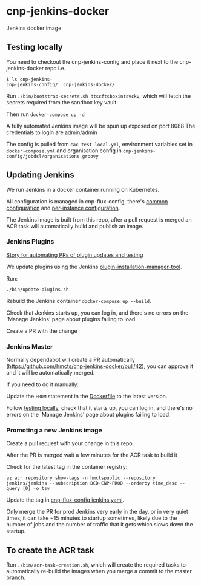 # cnp-jenkins-docker
Jenkins docker image

## Testing locally
You need to checkout the cnp-jenkins-config and place it next to the cnp-jenkins-docker repo
i.e.
```
$ ls cnp-jenkins-
cnp-jenkins-config/  cnp-jenkins-docker/
```
Run `./bin/bootstrap-secrets.sh dtscftsboxintsvckv`, which will fetch the secrets required from the sandbox key vault.

Then run `docker-compose up -d`

A fully automated Jenkins image will be spun up exposed on port 8088 The credentials to login are admin/admin

The config is pulled from `cac-test-local.yml`, environment variables set in `docker-compose.yml` and organisation config in `cnp-jenkins-config/jobdsl/organisations.groovy`

## Updating Jenkins

We run Jenkins in a docker container running on Kubernetes.

All configuration is managed in cnp-flux-config, there's [common configuration](https://github.com/hmcts/cnp-flux-config/blob/master/k8s/namespaces/jenkins/jenkins.yaml) and [per-instance configuration](https://github.com/hmcts/cnp-flux-config/blob/master/k8s/namespaces/jenkins/patches/cftptl/cluster-00/jenkins.yaml).

The Jenkins image is built from this repo, after a pull request is merged
an ACR task will automatically build and publish an image.

### Jenkins Plugins

[Story for automating PRs of plugin updates and testing](https://dev.azure.com/hmcts/Platform%20Engineering/_backlogs/backlog/Platform%20Engineering%20Team/Stories/?workitem=954)

We update plugins using the Jenkins [plugin-installation-manager-tool](https://github.com/jenkinsci/plugin-installation-manager-tool).

Run:
```command
./bin/update-plugins.sh
```

Rebuild the Jenkins container `docker-compose up --build`.

Check that Jenkins starts up, you can log in, and there's no errors on the 'Manage Jenkins' page about plugins failing to load.

Create a PR with the change

### Jenkins Master

Normally dependabot will create a PR automatically (https://github.com/hmcts/cnp-jenkins-docker/pull/42), you can approve it and it will be automatically merged.

If you need to do it manually:

Update the `FROM` statement in the [Dockerfile](https://github.com/hmcts/cnp-jenkins-docker/blob/master/jenkins/Dockerfile) to the latest version.

Follow [testing locally](#testing-locally),
check that it starts up, you can log in, and there's no errors on the 'Manage Jenkins' page about plugins failing to load.

### Promoting a new Jenkins image

Create a pull request with your change in this repo.

After the PR is merged wait a few minutes for the ACR task to build it

Check for the latest tag in the container registry:
```shell
az acr repository show-tags -n hmctspublic --repository jenkins/jenkins --subscription DCD-CNP-PROD --orderby time_desc --query [0] -o tsv
```

Update the tag in [cnp-flux-config jenkins.yaml](https://github.com/hmcts/cnp-flux-config/blob/master/k8s/namespaces/jenkins/jenkins.yaml#L25).

Only merge the PR for prod Jenkins very early in the day, or in very quiet times, it can take ~15 minutes to startup sometimes,
likely due to the number of jobs and the number of traffic that it gets which slows down the startup.

## To create the ACR task

Run `./bin/acr-task-creation.sh`, which will create the required tasks to automatically re-build the images when you merge a commit to the master branch.
